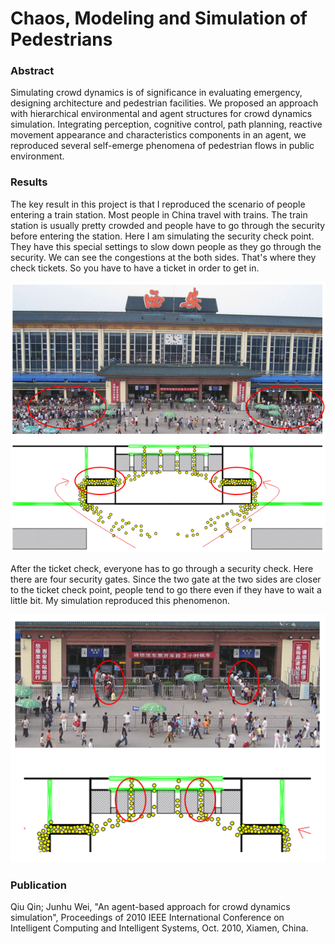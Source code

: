 # Chaos, Modeling and Simulation of Pedestrians

### Abstract
Simulating crowd dynamics is of significance in evaluating emergency, designing architecture and pedestrian facilities. We proposed an approach with hierarchical environmental and agent structures for crowd dynamics simulation. Integrating perception, cognitive control, path planning, reactive movement appearance and characteristics components in an agent, we reproduced several self-emerge phenomena of pedestrian flows in public environment.

### Results
The key result in this project is that I reproduced the scenario of people entering a train station. Most people in China travel with trains. The train station is usually pretty crowded and people have to go through the security before entering the station. Here I am simulating the security check point. They have this special settings to slow down people as they go through the security. We can see the congestions at the both sides. That's where they check tickets. So you have to have a ticket in order to get in. 

![Simulation of people entering Xi'an railway station](../../../static/images/markdown/chaos_entrance_1.PNG)

After the ticket check, everyone has to go through a security check. Here there are four security gates. Since the two gate at the two sides are closer to the ticket check point, people tend to go there even if they have to wait a little bit. My simulation reproduced this phenomenon.

![Simulation of people going through security checks](../../../static/images/markdown/chaos_entrance_2.PNG)

### Publication
Qiu Qin; Junhu Wei, "An agent-based approach for crowd dynamics simulation", Proceedings of 2010 IEEE International Conference on Intelligent Computing and Intelligent Systems, Oct. 2010, Xiamen, China.
